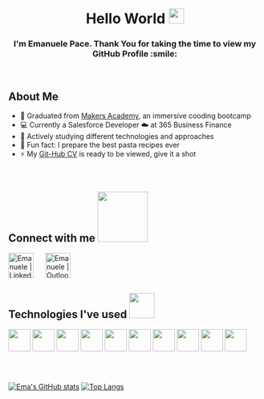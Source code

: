 <h1 align='center'> Hello World <img src = "https://raw.githubusercontent.com/MartinHeinz/MartinHeinz/master/wave.gif" width = 30px> </h1>

<h3 align='center' size='60px' >I'm Emanuele Pace. Thank You for taking the time to view my GitHub Profile :smile: </h3>

<div align='left' size='100px'> 

<br>

<h2 align='left'> About Me </h2>


- :blue_book:  Graduated from [Makers Academy](https://www.makers.tech), an immersive cooding bootcamp
- :computer:  Currently a Salesforce Developer ☁️ at 365 Business Finance
- :office:  Actively studying different technologies and approaches 
- :spaghetti: Fun fact: I prepare the best pasta recipes ever
- ⚡ My [Git-Hub CV](https://github.com/Emanuele-20/CV)  is ready to be viewed, give it a shot


<br/>

</div>
<h2 align='left'> Connect with me <img src='https://raw.githubusercontent.com/ShahriarShafin/ShahriarShafin/main/Assets/handshake.gif' width="100px"> </h2>


  
[<img style="padding-right: 20px; padding left: 20px;" align="center" alt="Emanuele | LinkedIn" width="50px" src="https://upload.wikimedia.org/wikipedia/commons/c/c9/Linkedin.svg" target='_blank'/>](https://www.linkedin.com/in/emanuele-pace10/)
[<img style="padding-right: 20px; padding left: 20px;" align="center" alt="Emanuele | Outlook" width="50px" src="https://upload.wikimedia.org/wikipedia/commons/9/90/Outlook.com_icon_%282012-2019%29.svg" />](mailto:emanuele.10@outlook.it)



<h2 align='left'> Technologies I've used <img src = "https://media2.giphy.com/media/QssGEmpkyEOhBCb7e1/giphy.gif?cid=ecf05e47a0n3gi1bfqntqmob8g9aid1oyj2wr3ds3mg700bl&rid=giphy.gif" width = 50px> </h2>

<p align = 'left'>
<img width ='44px' align='center' src ='https://raw.githubusercontent.com/rahulbanerjee26/githubAboutMeGenerator/main/icons/html.svg'>
<img width ='44px' align='center' src ='https://raw.githubusercontent.com/rahulbanerjee26/githubAboutMeGenerator/main/icons/css.svg'>
<img width ='44px' align='center' src ='https://raw.githubusercontent.com/rahulbanerjee26/githubAboutMeGenerator/main/icons/javascript.svg'>
<img width ='44px' align='center' src ='https://raw.githubusercontent.com/rahulbanerjee26/githubAboutMeGenerator/main/icons/nodejs.svg'>
<img width ='44px' align='center' src ='https://raw.githubusercontent.com/rahulbanerjee26/githubAboutMeGenerator/main/icons/reactjs.svg'>
<img width ='44px' align='center' src ='https://raw.githubusercontent.com/rahulbanerjee26/githubAboutMeGenerator/main/icons/ruby.svg'>
<img width ='44px' align='center' src ='https://raw.githubusercontent.com/rahulbanerjee26/githubAboutMeGenerator/main/icons/jasmine.svg'>
<img width ='44px' align='center' src ='https://raw.githubusercontent.com/rahulbanerjee26/githubAboutMeGenerator/main/icons/jest.svg'>
<img width ='44px' align='center' src ='https://raw.githubusercontent.com/rahulbanerjee26/githubAboutMeGenerator/main/icons/git.svg'>
<img width ='44px' align='center' src ='https://raw.githubusercontent.com/rahulbanerjee26/githubAboutMeGenerator/main/icons/github.svg'>

</p>

<br>
<br>


[![Ema's GitHub stats](https://github-readme-stats.vercel.app/api?username=Emanuele-20)](https://github.com/anuraghazra/github-readme-stats)
[![Top Langs](https://github-readme-stats.vercel.app/api/top-langs/?username=Emanuele-20&layout=compact)](https://github.com/anuraghazra/github-readme-stats)

